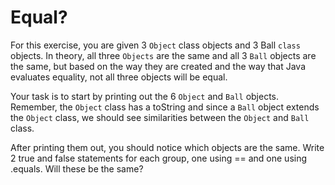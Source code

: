 # Equal?
For this exercise, you are given 3 `Object` class objects and 3 Ball `class` objects. In theory, all three `Objects` are the same and all 3 `Ball` objects are the same, but based on the way they are created and the way that Java evaluates equality, not all three objects will be equal.

Your task is to start by printing out the 6 `Object` and `Ball` objects. Remember, the `Object` class has a toString and since a `Ball` object extends the `Object` class, we should see similarities between the `Object` and `Ball` class.

After printing them out, you should notice which objects are the same. Write 2 true and false statements for each group, one using == and one using .equals. Will these be the same?
